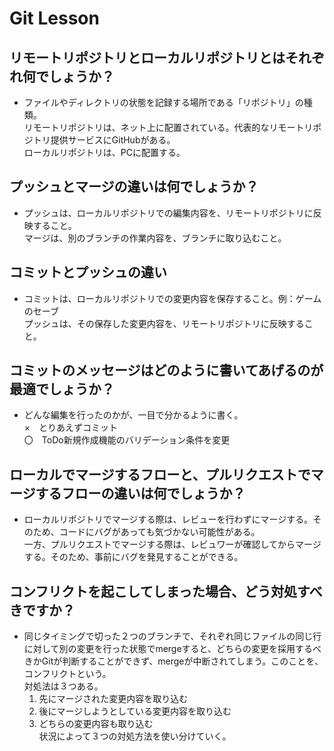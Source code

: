 # Git Lesson

## リモートリポジトリとローカルリポジトリとはそれぞれ何でしょうか？
- ファイルやディレクトリの状態を記録する場所である「リポジトリ」の種類。  
リモートリポジトリは、ネット上に配置されている。代表的なリモートリポジトリ提供サービスにGitHubがある。  
ローカルリポジトリは、PCに配置する。


## プッシュとマージの違いは何でしょうか？
- プッシュは、ローカルリポジトリでの編集内容を、リモートリポジトリに反映すること。  
マージは、別のブランチの作業内容を、ブランチに取り込むこと。


## コミットとプッシュの違い
- コミットは、ローカルリポジトリでの変更内容を保存すること。例：ゲームのセーブ  
プッシュは、その保存した変更内容を、リモートリポジトリに反映すること。


## コミットのメッセージはどのように書いてあげるのが最適でしょうか？
- どんな編集を行ったのかが、一目で分かるように書く。  
×　とりあえずコミット  
〇　ToDo新規作成機能のバリデーション条件を変更


## ローカルでマージするフローと、プルリクエストでマージするフローの違いは何でしょうか？
- ローカルリポジトリでマージする際は、レビューを行わずにマージする。そのため、コードにバグがあっても気づかない可能性がある。  
一方、プルリクエストでマージする際は、レビュワーが確認してからマージする。そのため、事前にバグを発見することができる。


## コンフリクトを起こしてしまった場合、どう対処すべきですか？
- 同じタイミングで切った２つのブランチで、それぞれ同じファイルの同じ行に対して別の変更を行った状態でmergeすると、どちらの変更を採用するべきかGitが判断することができず、mergeが中断されてしまう。このことを、コンフリクトという。  
対処法は３つある。  
  1. 先にマージされた変更内容を取り込む  
  2. 後にマージしようとしている変更内容を取り込む  
  3. どちらの変更内容も取り込む  
状況によって３つの対処方法を使い分けていく。